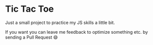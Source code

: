 # Tic Tac Toe

Just a small project to practice my JS skills a little bit.

If you want you can leave me feedback to optimize something etc. by sending a Pull Request :smile: